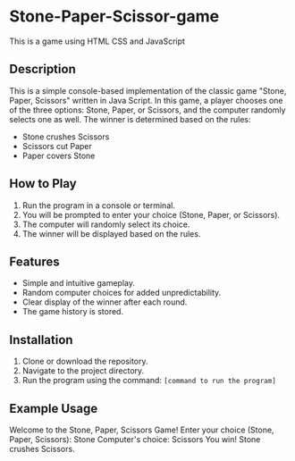 # Stone-Paper-Scissor-game
This is a game using HTML CSS and JavaScript
## Description
This is a simple console-based implementation of the classic game "Stone, Paper, Scissors" written in Java Script. In this game, a player chooses one of the three options: Stone, Paper, or Scissors, and the computer randomly selects one as well. The winner is determined based on the rules:
- Stone crushes Scissors
- Scissors cut Paper
- Paper covers Stone

## How to Play
1. Run the program in a console or terminal.
2. You will be prompted to enter your choice (Stone, Paper, or Scissors).
3. The computer will randomly select its choice.
4. The winner will be displayed based on the rules.

## Features
- Simple and intuitive gameplay.
- Random computer choices for added unpredictability.
- Clear display of the winner after each round.
- The game history is stored.
  
## Installation
1. Clone or download the repository.
2. Navigate to the project directory.
3. Run the program using the command: `[command to run the program]`

## Example Usage
Welcome to the Stone, Paper, Scissors Game!
Enter your choice (Stone, Paper, Scissors): Stone
Computer's choice: Scissors
You win! Stone crushes Scissors.

